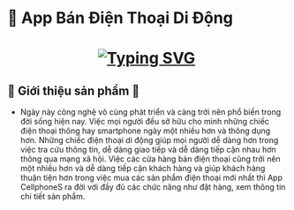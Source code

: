 # :iphone: App Bán Điện Thoại Di Động
<h1 align="center">
  <a href="https://git.io/typing-svg"><img src="https://readme-typing-svg.herokuapp.com?font=Anton&weight=900&size=32&pause=1000&color=F70000&background=FFFFFF00&random=false&width=1000&height=60&lines=Welcome+you+to+our+company%3A+Schannel+with+CellphoneS+App" alt="Typing SVG" /></a>
</h1>


## :closed_book: Giới thiệu sản phẩm :green_book:
  - Ngày này công nghệ vô cùng phát triển và càng trởi nên phổ biến trong đời sống hiện nay. Việc mọi người đều sỡ hữu cho mình những chiếc điện thoại thông hay smartphone ngày một nhiều hơn và thông dụng hơn. Những chiếc điện thoại di động giúp mọi người dễ dàng hơn trong việc tra cứu thông tin, dễ dàng giao tiếp và dễ dàng tiếp cận nhau hơn thông qua mạng xã hội. Việc các cửa hàng bán điện thoại cũng trởi nên một nhiều hơn và dễ dàng tiếp cận khách hàng và giúp khách hàng thuận tiện hơn trong việc mua các sản phẩm điện thoại mới nhất thì App CellphoneS ra đời với đầy đủ các chức năng như đặt hàng, xem thông tin chi tiết sản phẩm.
